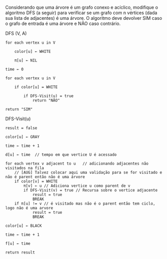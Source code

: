 Considerando que uma árvore é um grafo conexo e acíclico, modifique o algoritmo DFS (a seguir) para verificar se um grafo com n vértices (dada sua lista de adjacentes) é uma árvore. O algoritmo deve devolver SIM caso o grafo de entrada é uma árvore e NÃO caso contrário.


DFS (V, A)

    for each vertex u in V                

        color[u] ← WHITE

        π[u] ← NIL

    time ← 0

    for each vertex u in V

        if color[u] = WHITE

            if DFS-Visit(u) = true
                return "NÃO"
            
    return "SIM"
 

DFS-Visit(u)

    result = false

    color[u] ← GRAY                         

    time ← time + 1

    d[u] ← time  // tempo em que vertice U é acessado

    for each vertex v adjacent to u   // adicionando adjacentes não visitados na fila 
        // [AUG] Talvez colocar aqui uma validação para se for visitado e não é parent então não é uma árvore
        if color[v] = WHITE 
            π[v] ← u // Adiciona vertice u como parent de v
            if DFS-Visit(v) = true // Recursa sobre o vertice adjacente
                result = true
                BREAK
        if π[u] != v // é visitado mas não é o parent então tem ciclo, logo não é uma arvore  
                result = true
                BREAK
    
    color[u] ← BLACK
    
    time ← time + 1         

    f[u] ← time
    
    return result